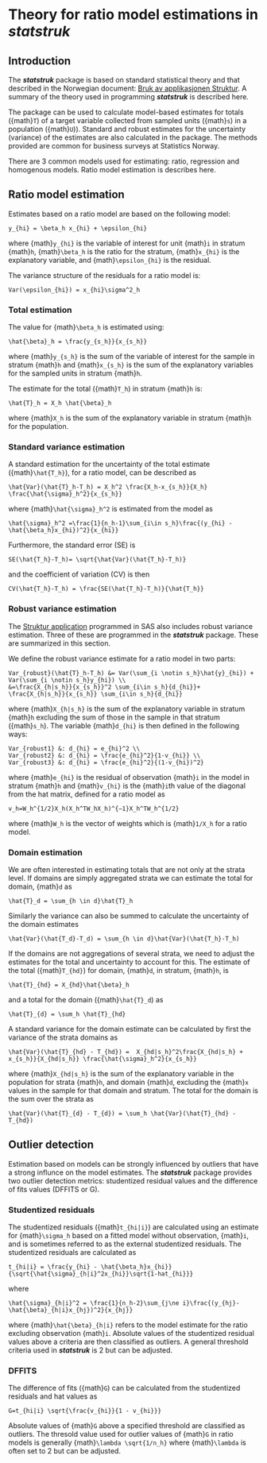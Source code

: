 # Theory for ratio model estimations in **_statstruk_**

## Introduction
The **_statstruk_** package is based on standard statistical theory and that described in the Norwegian document: [Bruk av applikasjonen Struktur](https://www.ssb.no/a/publikasjoner/pdf/notat_200730/notat_200730.pdf). A summary of the theory used in programming **_statstruk_** is described here.

The package can be used to calculate model-based estimates for totals ({math}`T`) of a target variable collected from sampled units ({math}`s`) in a population ({math}`U`)). Standard and robust estimates for the uncertainty (variance) of the estimates are also calculated in the package. The methods provided are common for business surveys at Statistics Norway.

There are 3 common models used for estimating: ratio, regression and homogenous models. Ratio model estimation is describes here.

## Ratio model estimation
Estimates based on a ratio model are based on the following model:

```{math}
y_{hi} = \beta_h x_{hi} + \epsilon_{hi}
```

where {math}`y_{hi}` is the variable of interest for unit {math}`i` in stratum {math}`h`, {math}`\beta_h` is the ratio for the stratum, {math}`x_{hi}` is the explanatory variable, and {math}`\epsilon_{hi}` is the residual.

The variance structure of the residuals for a ratio model is:

```{math}
Var(\epsilon_{hi}) = x_{hi}\sigma^2_h
```

### Total estimation
The value for {math}`\beta_h` is estimated using:

```{math}
\hat{\beta}_h = \frac{y_{s_h}}{x_{s_h}}
```

where {math}`y_{s_h}` is the sum of the variable of interest for the sample in stratum {math}`h` and {math}`x_{s_h}` is the sum of the explanatory variables for the sampled units in stratum {math}`h`.

The estimate for the total ({math}`T_h`) in stratum {math}`h` is:

```{math}
\hat{T}_h = X_h \hat{\beta}_h
```

where {math}`X_h` is the sum of the explanatory variable in stratum {math}`h` for the population.


### Standard variance estimation
A standard estimation for the uncertainty of the total estimate ({math}`\hat{T_h}`), for a ratio model, can be described as

```{math}
\hat{Var}(\hat{T}_h-T_h) = X_h^2 \frac{X_h-x_{s_h}}{X_h} \frac{\hat{\sigma}_h^2}{x_{s_h}}
```

where {math}`\hat{\sigma}_h^2` is estimated from the model as

```{math}
\hat{\sigma}_h^2 =\frac{1}{n_h-1}\sum_{i\in s_h}\frac{(y_{hi} - \hat{\beta_h}x_{hi})^2}{x_{hi}}
```

Furthermore, the standard error (SE) is

```{math}
SE(\hat{T_h}-T_h)= \sqrt{\hat{Var}(\hat{T_h}-T_h)}
```

and the coefficient of variation (CV) is then

```{math}
CV(\hat{T_h}-T_h) = \frac{SE(\hat{T_h}-T_h)}{\hat{T_h}}
```

### Robust variance estimation
The [Struktur application](https://www.ssb.no/a/publikasjoner/pdf/notat_200730/notat_200730.pdf) programmed in SAS also includes  robust variance estimation. Three of these are programmed in the **_statstruk_** package. These are summarized in this section.

We define the robust variance estimate for a ratio model in two parts:

```{math}
Var_{robust}(\hat{T}_h-T_h) &= Var(\sum_{i \notin s_h}\hat{y}_{hi}) + Var(\sum_{i \notin s_h}y_{hi}) \\
&=\frac{X_{h|s_h}}{x_{s_h}}^2 \sum_{i\in s_h}{d_{hi}}+ \frac{X_{h|s_h}}{x_{s_h}} \sum_{i\in s_h}{d_{hi}}
```


where {math}`X_{h|s_h}` is the sum of the explanatory variable in stratum {math}`h` excluding the sum of those in the sample in that stratum ({math}`s_h`). The variable {math}`d_{hi}` is then defined in the following ways:

```{math}
Var_{robust1} &: d_{hi} = e_{hi}^2 \\
Var_{robust2} &: d_{hi} = \frac{e_{hi}^2}{1-v_{hi}} \\
Var_{robust3} &: d_{hi} = \frac{e_{hi}^2}{(1-v_{hi})^2}
```


where {math}`e_{hi}` is the residual of observation {math}`i` in the model in stratum {math}`h` and {math}`v_{hi}` is the {math}`i`th value of the diagonal from the hat matrix, defined for a ratio model as

```{math}
v_h=W_h^{1/2}X_h(X_h^TW_hX_h)^{−1}X_h^TW_h^{1/2}
```

where {math}`W_h` is the vector of weights which is {math}`1/X_h` for a ratio model.



### Domain estimation
We are often interested in estimating totals that are not only at the strata level. If domains are simply aggregated strata we can estimate the total for domain, {math}`d` as

```{math}
\hat{T}_d = \sum_{h \in d}\hat{T}_h
```

Similarly the variance can also be summed to calculate the uncertainty of the domain estimates

```{math}
\hat{Var}(\hat{T_d}-T_d) = \sum_{h \in d}\hat{Var}(\hat{T_h}-T_h)
```

If the domains are not aggregations of several strata, we need to adjust the estimates for the total and uncertainty to account for this. The estimate of the total ({math}`T_{hd}`) for domain, {math}`d`, in stratum, {math}`h`, is

```{math}
\hat{T}_{hd} = X_{hd}\hat{\beta}_h
```

and a total for the domain ({math}`\hat{T}_d`) as

```{math}
\hat{T}_{d} = \sum_h \hat{T}_{hd}
```

A standard variance for the domain estimate can be calculated by first the variance of the strata domains as

```{math}
\hat{Var}(\hat{T}_{hd} - T_{hd}) =  X_{hd|s_h}^2\frac{X_{hd|s_h} + x_{s_h}}{X_{hd|s_h}} \frac{\hat{\sigma}_h^2}{x_{s_h}}
```

where {math}`X_{hd|s_h}` is the sum of the explanatory variable in the population for strata {math}`h`, and domain {math}`d`, excluding the {math}`x` values in the sample for that domain and stratum. The total for the domain is the sum over the strata as

```{math}
\hat{Var}(\hat{T}_{d} - T_{d}) = \sum_h \hat{Var}(\hat{T}_{hd} - T_{hd})
```

## Outlier detection
Estimation based on models can be strongly influenced by outliers that have a strong influnce on the model estimates. The **_statstruk_** package provides two outlier detection metrics: studentized residual values and the difference of fits values (DFFITS or G).

### Studentized residuals
The studentized residuals ({math}`t_{hi|i}`) are calculated using an estimate for {math}`\sigma_h` based on a fitted model without observation, {math}`i`, and is sometimes referred to as the external studentized residuals. The studentized residuals are calculated as

```{math}
t_{hi|i} = \frac{y_{hi} - \hat{\beta_h}x_{hi}}{\sqrt{\hat{\sigma}_{h|i}^2x_{hi}}\sqrt{1-hat_{hi}}}
```
where

```{math}
\hat{\sigma}_{h|i}^2 = \frac{1}{n_h-2}\sum_{j\ne i}\frac{(y_{hj}-\hat{\beta}_{h|i}x_{hj})^2}{x_{hj}}
```

where {math}`\hat{\beta}_{h|i}` refers to the model estimate for the ratio excluding observation {math}`i`.
Absolute values of the studentized residual values above a criteria are then classified as outliers. A general threshold criteria used in **_statstruk_** is  2 but can be adjusted.

### DFFITS
The difference of fits ({math}`G`) can be calculated from the studentized residuals and hat values as

```{math}
G=t_{hi|i} \sqrt{\frac{v_{hi}}{1 - v_{hi}}}
```
Absolute values of {math}`G` above a specified threshold are classified as outliers. The thresold value used for outlier values of {math}`G` in ratio models is generally {math}`\lambda \sqrt{1/n_h}` where {math}`\lambda` is often set to 2 but can be adjusted.
